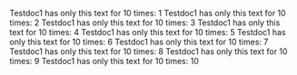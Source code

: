 Testdoc1 has only this text for 10 times: 1
Testdoc1 has only this text for 10 times: 2
Testdoc1 has only this text for 10 times: 3
Testdoc1 has only this text for 10 times: 4
Testdoc1 has only this text for 10 times: 5
Testdoc1 has only this text for 10 times: 6
Testdoc1 has only this text for 10 times: 7
Testdoc1 has only this text for 10 times: 8
Testdoc1 has only this text for 10 times: 9
Testdoc1 has only this text for 10 times: 10